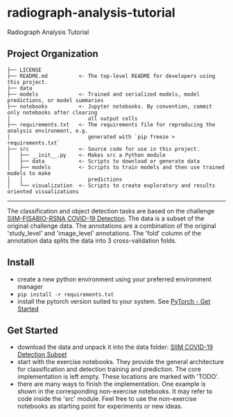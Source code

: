 radiograph-analysis-tutorial
==============================

Radiograph Analysis Tutorial

Project Organization
------------

    ├── LICENSE    
    ├── README.md          <- The top-level README for developers using this project.
    ├── data
    ├── models             <- Trained and serialized models, model predictions, or model summaries
    ├── notebooks          <- Jupyter notebooks. By convention, commit only notebooks after clearing 
    │                         all output cells
    ├── requirements.txt   <- The requirements file for reproducing the analysis environment, e.g.
    │                         generated with `pip freeze > requirements.txt`
    ├── src                <- Source code for use in this project.
    │   ├── __init__.py    <- Makes src a Python module
    │   ├── data           <- Scripts to download or generate data
    │   ├── models         <- Scripts to train models and then use trained models to make
    │   │                     predictions
    │   └── visualization  <- Scripts to create exploratory and results oriented visualizations


--------

The classification and object detection tasks are based on the challenge [SIIM-FISABIO-RSNA COVID-19 Detection](https://www.kaggle.com/c/siim-covid19-detection/). The data is a subset of the original challenge data. The annotations are a combination of the original 'study_level' and 'image_level' annotations. The 'fold' column of the annotation data splits the data into 3 cross-validation folds.

## Install

- create a new python environment using your preferred environment manager
- `pip install -r requirements.txt`
- install the pytorch version suited to your system. See [PyTorch - Get Started](https://pytorch.org/get-started/locally/)

## Get Started

- download the data and unpack it into the data folder: [SIIM COVID-19 Detection Subset](https://www.kaggle.com/romart/siim-covid19-detection-subset) 
- start with the exercise notebooks. They provide the general architecture for classification and detection training and prediction. The core implementation is left empty. These locations are marked with 'TODO'.
- there are many ways to finish the implementation. One example is shown in the corresponding non-exercise notebooks. It may refer to code inside the 'src' module. Feel free to use the non-exercise notebooks as starting point for experiments or new ideas.
